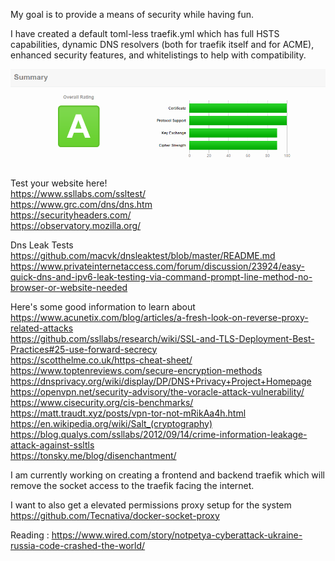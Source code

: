 My goal is to provide a means of security while having fun.

I have created a default toml-less traefik.yml which has full HSTS capabilities, dynamic DNS resolvers (both for traefik itself and for ACME), enhanced security features, and whitelistings to help with compatibility.

<p align="center">
  <img src="https://github.com/Artiume/docker-swarm/blob/master/A-rating-cert.PNG" width="700"/>

Test your website here!
<br> https://www.ssllabs.com/ssltest/
<br> https://www.grc.com/dns/dns.htm
<br> https://securityheaders.com/
<br> https://observatory.mozilla.org/

Dns Leak Tests
<br> https://github.com/macvk/dnsleaktest/blob/master/README.md 
<br> https://www.privateinternetaccess.com/forum/discussion/23924/easy-quick-dns-and-ipv6-leak-testing-via-command-prompt-line-method-no-browser-or-website-needed

Here's some good information to learn about 
<br> https://www.acunetix.com/blog/articles/a-fresh-look-on-reverse-proxy-related-attacks
<br> https://github.com/ssllabs/research/wiki/SSL-and-TLS-Deployment-Best-Practices#25-use-forward-secrecy 
<br> https://scotthelme.co.uk/https-cheat-sheet/
<br> https://www.toptenreviews.com/secure-encryption-methods
<br> https://dnsprivacy.org/wiki/display/DP/DNS+Privacy+Project+Homepage
<br> https://openvpn.net/security-advisory/the-voracle-attack-vulnerability/
<br> https://www.cisecurity.org/cis-benchmarks/
<br> https://matt.traudt.xyz/posts/vpn-tor-not-mRikAa4h.html
<br> https://en.wikipedia.org/wiki/Salt_(cryptography)
<br> https://blog.qualys.com/ssllabs/2012/09/14/crime-information-leakage-attack-against-ssltls
<br> https://tonsky.me/blog/disenchantment/

I am currently working on creating a frontend and backend traefik which will remove the socket access to the traefik facing the internet.

I want to also get a elevated permissions proxy setup for the system https://github.com/Tecnativa/docker-socket-proxy 

Reading :
https://www.wired.com/story/notpetya-cyberattack-ukraine-russia-code-crashed-the-world/
